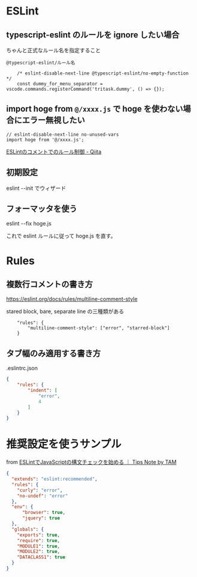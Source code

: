 # ESLint

## typescript-eslint のルールを ignore したい場合
ちゃんと正式なルール名を指定すること

`@typescript-eslint/ルール名`

```
	/* eslint-disable-next-line @typescript-eslint/no-empty-function */
	const dummy_for_menu_separator = vscode.commands.registerCommand('tritask.dummy', () => {});
```

## import hoge from `@/xxxx.js` で hoge を使わない場合にエラー無視したい

```
// eslint-disable-next-line no-unused-vars
import hoge from '@/xxxx.js';
```

[ESLintのコメントでのルール制御 - Qiita](https://qiita.com/nju33/items/2d0cfea4fffbfdbff87a)

## 初期設定
eslint --init でウィザード

## フォーマッタを使う
eslint --fix hoge.js

これで eslint ルールに従って hoge.js を直す。

# Rules

## 複数行コメントの書き方
https://eslint.org/docs/rules/multiline-comment-style

stared block, bare, separate line の三種類がある

```
    "rules": {
        "multiline-comment-style": ["error", "starred-block"]
    }
```

## タブ幅のみ適用する書き方
.eslintrc.json

```json
{
    "rules": {
        "indent": [
            "error",
            4
        ]
    }
}
```

# 推奨設定を使うサンプル
from [ESLintでJavaScriptの構文チェックを始める ｜ Tips Note by TAM](https://www.tam-tam.co.jp/tipsnote/javascript/post9944.html)

```json
{
  "extends": "eslint:recommended",
  "rules": {
    "curly": "error",
    "no-undef": "error"
  },
  "env": {
      "browser": true,
      "jquery": true
  },
  "globals": {
    "exports": true,
    "require": true,
    "MODULE1": true,
    "MODULE2": true,
    "DATACLASS1": true
  }
}
```
